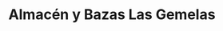 ---
title: "Almacén y Bazas Las Gemelas"
url: /antofagasta/almacen-y-bazas-las-gemelas/
shop: Lebensmittel
---